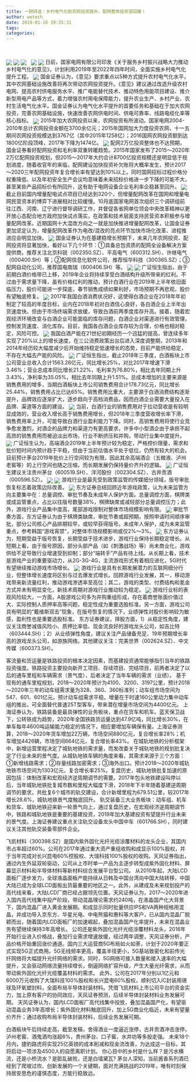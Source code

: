 ```yaml
---
title: 一财研选｜乡村电气化助农网投资提升，配网整体投资望回暖！
author: wetech
date: 2019-01-16 19:35:31
tags: 
categories: 
---
```

 
<!-- more -->
<img align="center" border="0" src="https://imgcdn.yicai.com/uppics/images/2019/01/4c4d23257050456e4d7c54c872c2a131.jpg" />
<img align="center" border="0" src="https://imgcdn.yicai.com/uppics/images/2019/01/424623d6644c53bb62544625c864e793.jpg" />

<img align="center" border="0" src="https://imgcdn.yicai.com/uppics/images/2019/01/daa726b6055724688f91c1f7e48b08f2.jpg" />
 
<img align="center" border="0" src="https://imgcdn.yicai.com/uppics/images/2019/01/fcc4c3777ab014e281e6fb5b517dd534.jpg" />

<img align="center" border="0" src="https://imgcdn.yicai.com/uppics/images/2019/01/cad8d2efa672985e510425600eb96fab.jpg" />
日前，国家电网有限公司印发《关于服务乡村振兴战略大力推动乡村电气化的意见》，计划利用2019年至2022年四年时间，全面实施乡村电气化提升工程。
<img align="center" border="0" src="https://imgcdn.yicai.com/uppics/images/2019/01/4d461d3867e3aaeca2a854e9e4b99cc0.jpg" />
国金证券认为，《意见》要求重点以5种方式提升农村电气化水平，其中农网基础设施改善将再次带动农网投资提升。《意见》建议通过改造升级农村电网、提高农村供电服务水平、推广电能替代技术、推动特色用能项目建设、推介新型用电产品等方式，着力增强农村用电保障能力，提升农业生产、乡村产业、农村生活电气化水平。国金证券认为电气化水平提升的首要任务和基础在于加大农网投资，完善农网基础设施，快速改善农网供电时间、供电可靠率、线路电缆化率等核心指标。
<img align="center" border="0" src="https://imgcdn.yicai.com/uppics/images/2019/01/72666158b8fcd8d51cd80ca6ad3cf91d.jpg" />
2015年加大农网投资以来，农网投资有所波动。国家电网2004-2010年总计农网投资金额在3700余亿元；2015年国网加大力度投资农网，十一五期间农网投资规模达到3767亿（其中2015年1258亿）；2016国网农网投资额到达1800亿阶段顶峰，2017年下降为1474亿。
<img align="center" border="0" src="https://imgcdn.yicai.com/uppics/images/2019/01/0eb1ae2792c6d14f01bc8224abe4e46f.jpg" />
配网2万亿投资整体也不达预期，国金证券看好配网投资和毛利率双重转暖趋势。2015年国家发布了2015～2020年2万亿配网投资规划，但2015～2017年大约合计8700亿投资规模还是明显低于规划进度，随着收官年的来临，配网建设加快投资补欠账将大概率发生，预计2017～2020三年配网投资年复合增长率有望达到10%以上。同时国网招标过程价格分权重降低、以及年初安全生产会议均意味着未来招标价格进一步下降的可能不大，甚至某些产品招标价有所回升，这有助于电网设备企业毛利率企稳甚至回升。
<img align="center" border="0" src="https://imgcdn.yicai.com/uppics/images/2019/01/36b55dcccfcc5e16bb8bbe26faa03eca.jpg" />
截止目前国内增量配电试点项目已经达到320个，但增量配网改革在国网和增量电网民营资本的博弈下进展相对比较缓慢。10月底国家电网首次组织三个调研组前往江西、河南、辽宁进行督导调研工作，并督促各省网单位领会中央改革精神以更开放心态配合地方政府加快试点落实，在政策和技术层面支持民营资本积极参与增量配网改革。近期国网十大混改方向之一就是加快推进增量配网改革，让国金证券更加坚定认为，增量配网改革作为电改/混改的亮点环节加快市场化改革、进程推进应会明显加快。
<img align="center" border="0" src="https://imgcdn.yicai.com/uppics/images/2019/01/883de32342391140d7b8788cbd68d619.jpg" />
国金证券认为在基建稳增长预期下，未来几年农网投资、配网投资将显著加快，看好以下几个环节：①具备总包资质的配网全设备解决方案提供商，推荐关注北京科锐（002350.SZ）、平高电气（600312.SH）、许继电气（000400.SH）等；②配网信息化软件公司，推荐恒华科技（300365.SZ）；③配网自动化公司，推荐国电南瑞（600406.SH）等。
<img align="center" border="0" src="https://imgcdn.yicai.com/uppics/images/2019/01/26dcd44ddfce23d0581f5de6cd7d6a96.jpg" />

<img align="center" border="0" src="https://imgcdn.yicai.com/uppics/images/2019/01/805d291db63bb3e268213a377b9227e9.jpg" />
广证恒生指出，由于前期白酒价格带已上移，2019年企业将持续享受白酒结构升级所带来的红利。不过由于需求量下降，虽有价格红利的推动，预计白酒行业在2019年上半年依旧面临压力，股价可能进一步探底，春节销售成绩如果利好，市场预期不再悲观，股价有望触底修复。
<img align="center" border="0" src="https://imgcdn.yicai.com/uppics/images/2019/01/fe4b846db78dd3d3d47815cd72d7d382.jpg" />
2017年我国白酒消费状况好，这使得白酒企业在2018年年初制定了较高的年度目标，业内在2018年初对白酒信心良好，各白酒企业上半年出货速度快。但由于市场终端需求放缓，导致白酒前两季度库存升高。接着，随着宏观经济环境改变与白酒企业可能面临的库存问题，白酒企业对渠道进行有效管理，控制发货速度、消化库存。目前，我国各白酒企业库存较为合理，价格也相对稳定，风险可控。
<img align="center" border="0" src="https://imgcdn.yicai.com/uppics/images/2019/01/781c2d21f1e66db5b0c90730b405182a.jpg" />
我国白酒产能在21世纪初期经历一个迅猛的提高，曾连续多年实现了20%以上的增长速度，在三公消费政策出台后进入深度调整期，2013年和2014年经历较大幅度减少后开始维持稳定低速增长的态势，目前产能供给稳定，不存在大幅去产能的风险。
<img align="center" border="0" src="https://imgcdn.yicai.com/uppics/images/2019/01/ce8dd94a009e8148402f1cd26ca60d9b.jpg" />
广证恒生指出，截止2018年三季度，白酒板块上市公司营业总收入合计1563.26亿元，同比增长25%，对比2017年增速下滑3.46%；营业总成本同比增长21.22%，毛利率为76.80%，相比去年同期上升3.43%，净利率为35.05%，相比去年同期上升1.51%。总成本增加的主要来源是销售费用的增多，当期白酒板块上市公司销售费用合计178.73亿元，同比增长25.44%，销售费用占比已达65%。销售费用比重大，主要源于白酒消费结构逐渐提升，品牌效应逐渐扩大，逐步趋向于高档消费品，因而白酒企业需要大量投入在品牌、渠道等方面的建设。
<img align="center" border="0" src="https://imgcdn.yicai.com/uppics/images/2019/01/be234ecc309e3677a0c066f933faa072.jpg" />
当前，白酒行业的销售费用对于拉动营收是有较明显成效的，营业收入增长高于销售费用增长，但2018年三季度营收增长率下滑，销售费用率上升，可能导致白酒行业盈利能力下降。同时，高销售费用将使行业竞争愈发激烈，对酒企的品牌力和渠道力有更高要求，许多中小型酒企由于承担不起高昂的销售费用而被迫淡出市场，行业不断挤压和并购，带动行业集中度提升。
<img align="center" border="0" src="https://imgcdn.yicai.com/uppics/images/2019/01/3f8fb16a594a5173b2160192e359e002.jpg" />
广证恒生认为，高端酒企2019年上半年预计较为稳定，严格控价限量，需求和批价短时间内预计趋于平稳，但由于当前估值水平处于低位，仍然有较大的机会。目前预计茅台2019年批价上行空间较为有限，因此其余高端酒企（五粮液、泸州老窖等）的上行空间也随之压缩，而长期发展仍保持量价齐升的逻辑。
<img align="center" border="0" src="https://imgcdn.yicai.com/uppics/images/2019/01/2ee94dc1c236bf79b3d30b9e04bcf3ea.jpg" />
广证恒生建议关注贵州茅台（600519.SH）、洋河股份（002304.SZ）、古井贡酒（000596.SZ）。
<img align="center" border="0" src="https://imgcdn.yicai.com/uppics/images/2019/01/a0a50a0e8133e31a90f8da23f0133cd3.jpg" />

<img align="center" border="0" src="https://imgcdn.yicai.com/uppics/images/2019/01/eb6f89b68718b422abdd6090d9905719.jpg" />
游戏行业是最先受到政策监管的传媒细分领域，版号审批恢复标志着政策边际改善。
<img align="center" border="0" src="https://imgcdn.yicai.com/uppics/images/2019/01/d100f8b50e1523f69928904423fc585f.jpg" />
东方证券总结回顾近年游戏政策，认为未来监管方向主要集中在：总量调控、审批节奏及未成年人保护方面。总量调控方面，棋牌类或成监管重点，占比以往版号数量38%，棋牌缺席或减轻部分总量调控压力；此外，游戏行业产品集中度高，尾部游戏限制对整体市场规模影响有限。
<img align="center" border="0" src="https://imgcdn.yicai.com/uppics/images/2019/01/4ab63dd03a760d4e05ccb36bbf8022b5.jpg" />
审批节奏方面，东方证券认为由于棋牌类缺席，审批节奏或超预期，按照申请时间顺序审批，部分公司核心产品排期较早，或较早获得版号。未成年人保护，成为未来监管重点，参考韩国“游戏宵禁”，对整体市场规模影响或仅2%～3%。
<img align="center" border="0" src="https://imgcdn.yicai.com/uppics/images/2019/01/3a40dcf253aa04aeaa11eb2f9e3d1026.jpg" />
东方证券认为，短期受益于版号恢复，长期受益于技术进步，游戏行业保持长期稳定增长。从短期上看，由于版号原因，部分头部产品（如《刺激战场》等）尚未商业化，游戏供给不足导致行业增速受到抑制；部分“端转手”产品有待上线。从长期上看，技术是游戏产业的重要驱动力，从2G-3G-4G，主流游戏形式有着相应进化，5G时代有望继续推动游戏市场增长。
<img align="center" border="0" src="https://imgcdn.yicai.com/uppics/images/2019/01/dbb154fecf95c9a0ddec469ff8e4a50c.jpg" />
游戏行业是具有长期发展潜力的互联网细分行业，但整体增长速度将区别与过去爆发式增长。回顾游戏行业发展，其一，移动游戏带来新流量红利，推动游戏渗透率至高位；其二，游戏的类型、付费结构和氪金方式并未有明显变化，新技术周期对游戏行业推动较为稳定。
<img align="center" border="0" src="https://imgcdn.yicai.com/uppics/images/2019/01/5af34f9bf7d062f4156a8d5749477523.jpg" />
游戏行业标的表观风险较大，一方面，A股游戏公司多为并购重组形成，存在着商誉账面价值过大、实际控制人质押率高等问题，稳定性成为重要选股标准。另一方面，游戏公司具有明显的“戴维斯双击”现象，在版号恢复的情况下，业绩弹性对股价影响较为敏感，盈利性也是重要选股标准。
东方证券建议，择股方面，1）从稳定性角度，建议关注商誉减值风险小、质押比率低、现金流良好的游戏龙头公司，如吉比特（603444.SH）；2）从业绩弹性角度，建议关注产品储备充足、19年预期增长率高的游戏龙头公司，如游族网络。其他建议关注：完美世界（002624.SZ）、中文传媒（600373.SH）。

客流量和货运量是铁路投资的根本决定因素，而基建投资通常能够指引当年的铁路投资强度。铁路投资主要投向新开工项目、存续项目、完结项目，前两者决定了以后的通车里程和车辆需求（景气度），后者决定了当年车辆的需求（业绩）。
基于现有的通车里程规划，2018～2020年预计为4100、3200、3197公里，预计2018～2020年三年的动车组需求量为328、360、360标准列；动车组市场空间为547、601、601亿元，预计动车组需求平稳。增量在于时速160公里动力集中动车组的推出，可全面替代普速25T型客车，带来潜在增量市场空间为4400亿元。
上海证券认为，铁路装备是最具弹性的业务板块，重点在货车和机车。蓝天保卫战下，公转铁成为趋势，2020年全国铁路货运量达到47.9亿吨，同比增长30%，在单车每年4600吨运输能力稳定的情况下，相应要增加车辆保有量。上海证券测算，2018～2020年货车增加22万辆，市场空间880亿元，复合增长率28%；机车增加4426辆，市场空间664亿元，复合增长率43%。
在城轨地铁的分析框架中，新增运营里程决定了城轨地铁的需求量，而发改委关于城轨地铁的规划批复决定了行业未来的景气度。从城轨地铁车辆的角度来看，其需求来源于三个方面：①新增线路需求；②存量线路加密需求；③海外出口。预计2018～2020年城轨地铁市场空间为1303亿元，复合增长率25%。复盘历史，城轨地铁批复加速的原因包括：体制改革和宏观经济逆周期调节的需要。2017年包头地铁建设叫停以后，当年城轨地铁批复城市数和里程大幅度下滑，2018年下半年随着基建逆周期调节的要求，共批复6个城市的轨交建设，合计新增里程为679.51公里，较2017年增长28.6%，城轨地铁景气度触底回升。
轨交装备三大业务板块：动车组、机车和货车、城轨地铁迎来新一轮景气向上，通过复盘历史，在宏观经济逆周期调节中，铁路和城轨地铁是重要的基建投资，2019年加大基建投资有望提升行业未来的景气度。上海证券建议重点关注轨交设备龙头中国中车（601766.SH），同时建议关注其他轨交装备零部件企业。

飞凯材料（300398.SZ）是国内紫外固化光纤光缆涂覆材料的龙头企业，其国内市占率超过60%。公司在2017年通过重大资产重组收购和成显示100%股权，并于当年完成对长兴昆电60%控股权、大瑞科技100%股权的收购。天风证券指出，通过内生外延双轮驱动，公司从上市时单一产品为主逐步转型成紫外固化材料、屏幕显示材料和半导体材料等新材料综合发展平台型公司。
从2010年起，大陆LCD面板厂逐步发力，全球液晶面板产能持续从日韩及中国台湾向中国大陆转移，中国大陆已成为全球LCD面板出货最重要的地区之一。此外，从建成及未来规划投产的高代线来看，大陆LCD厂商已经占据领先位置。天风证券认为，2017～2020年进入国内高代线集中投产阶段，带动混晶理论需求约240吨，在液晶国产化大背景下，国内混晶厂进入黄金发展期。和成显示同时批量供应IPS和VA两种规格用混晶，并成功导入京东方、华星光电、中电熊猫和惠科等大客户，已从国内混晶厂脱颖而出，随着国内LCD面板厂的加速崛起，叠加混晶国产化率提升，未来在混晶业务有望继续保持3年高增长。
公司还是紫外固化光纤光缆涂覆材料龙头，2016年开始行业进入价格战，叠加行业需求增速放缓，经过两年调整，天风证券分析，产品价格开始重回涨价通道。国内三大运营商5G布局如火如荼，计划于2020年要正式实现5G正式商用。5G无线频率更高，覆盖半径更小，5G基站致密化和前传光纤网络将大幅提升光纤网络的需求。同时，5G网络可接入数量和接入速率的大幅提升，又会驱动网络流量持续增长，倒逼网络扩容升级，产生大量光纤需求，从而带动紫外固化光纤光缆覆盖材料的需求。
此外，公司在2017年分别以1亿元和6000万元收购了大瑞科技100%股权和长兴昆电60%股权，顺利切入IC封装用锡球及环氧塑封料，全面布局半导体封装材料。凭借飞凯材料上市公司平台的资金实力，加上原有客户的协同效应，天风证券预测，后续半导体封装材料业务发展可期。
天风证券认为，国内LCD面板厂高代线集中投放，叠加混晶国产化，有望驱动混晶业务3年高增长；紫外固化材料触底回升，加上5G商业化临近，未来有望量价齐升；通过收购布局半导体封装材料，后续业务发展可期。
 
 
 
 
白酒板块午后持续走高，截至发稿，舍得酒业一度逼近涨停，古井贡酒冲击涨停，泸州老窖、酒鬼酒均涨超6%，贵州茅台、口子窖、水井坊等多股走强。
未来18个月内，捷豹路虎将实现25亿英镑的成本削减和现金流改善，为达成这一目标，其将启动一项涉及4500人的自愿离职计划。
你心目中的乡村是什么样？是污水横流，还是小桥流水？是脏乱破败，还是白墙黛瓦?
茅台人深知，当前酱香系列酒已经到了爬坡过坎、创新发展的一个关键期，面对充满挑战的2019年，唯有时刻保持居安思危的谨慎态度，方能行稳致远。
